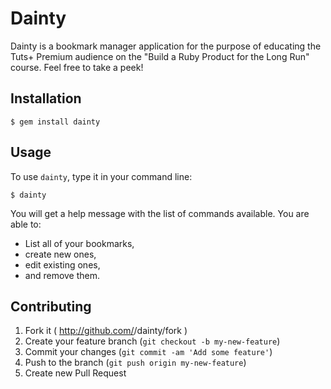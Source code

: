 # Dainty

Dainty is a bookmark manager application for the purpose of educating the Tuts+
Premium audience on the "Build a Ruby Product for the Long Run" course. Feel
free to take a peek!

## Installation

    $ gem install dainty

## Usage

To use `dainty`, type it in your command line:

    $ dainty

You will get a help message with the list of commands available. You are able
to:

* List all of your bookmarks,
* create new ones,
* edit existing ones,
* and remove them.

## Contributing

1. Fork it ( http://github.com/<my-github-username>/dainty/fork )
2. Create your feature branch (`git checkout -b my-new-feature`)
3. Commit your changes (`git commit -am 'Add some feature'`)
4. Push to the branch (`git push origin my-new-feature`)
5. Create new Pull Request
